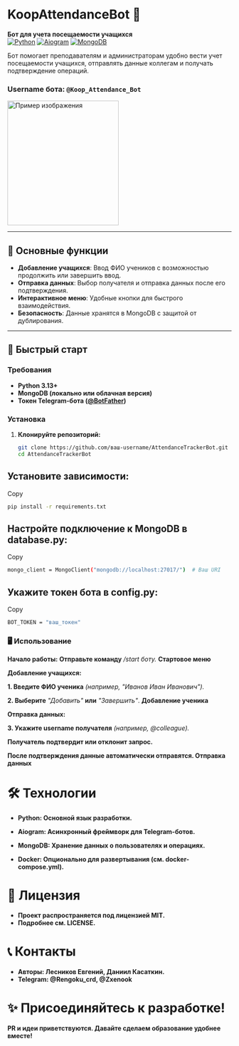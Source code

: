 # KoopAttendanceBot 🤖
**Бот для учета посещаемости учащихся**  
[![Python](https://img.shields.io/badge/Python-3.13%2B-blue)](https://www.python.org/downloads/)
[![Aiogram](https://img.shields.io/badge/Aiogram-3.x-green)](https://pypi.org/project/aiogram/)
[![MongoDB](https://img.shields.io/badge/MongoDB-5.0%2B-brightgreen)](https://www.mongodb.com/try/download/community)  

Бот помогает преподавателям и администраторам удобно вести учет посещаемости учащихся, отправлять данные коллегам и получать подтверждение операций.

### **Username бота: ``` @Koop_Attendance_Bot ```**

<img src="https://github.com/user-attachments/assets/76b36b05-4ee2-4466-857e-43d90cb6f91f" alt="Пример изображения" width="250" height="280">

---

## 🌟 Основные функции
- **Добавление учащихся**: Ввод ФИО учеников с возможностью продолжить или завершить ввод.
- **Отправка данных**: Выбор получателя и отправка данных после его подтверждения.
- **Интерактивное меню**: Удобные кнопки для быстрого взаимодействия.
- **Безопасность**: Данные хранятся в MongoDB с защитой от дублирования.

---

## 🚀 Быстрый старт
### Требования
- **Python 3.13+**
- **MongoDB (локально или облачная версия)**
- **Токен Telegram-бота ([@BotFather](https://t.me/BotFather))**

### Установка
1. **Клонируйте репозиторий:**
   ```bash
   git clone https://github.com/ваш-username/AttendanceTrackerBot.git
   cd AttendanceTrackerBot
## **Установите зависимости:**
Copy
```bash
pip install -r requirements.txt
```

## **Настройте подключение к MongoDB в database.py:**
Copy
```bash
mongo_client = MongoClient("mongodb://localhost:27017/")  # Ваш URI
```
## **Укажите токен бота в config.py:**
Copy
```bash
BOT_TOKEN = "ваш_токен"
```
### 🖥 Использование
**Начало работы:**
**Отправьте команду** */start боту.*
**Стартовое меню**

**Добавление учащихся:**

**1. Введите ФИО ученика** *(например, "Иванов Иван Иванович").*

**2. Выберите** *"Добавить"* **или** *"Завершить"*.
**Добавление ученика**

**Отправка данных:**

**3. Укажите username получателя** *(например, @colleague).*

**Получатель подтвердит или отклонит запрос.**

**После подтверждения данные автоматически отправятся.
Отправка данных**

# 🛠 Технологии
- **Python: Основной язык разработки.**

- **Aiogram: Асинхронный фреймворк для Telegram-ботов.**

- **MongoDB: Хранение данных о пользователях и операциях.**

- **Docker: Опционально для развертывания (см. docker-compose.yml).**

# 📜 Лицензия
- **Проект распространяется под лицензией MIT.**
- **Подробнее см. LICENSE.**

# 📞 Контакты
- **Авторы: Лесников Евгений, Даниил Касаткин.**
- **Telegram: @Rengoku_crd, @Zxenook**

# ✨ Присоединяйтесь к разработке!
**PR и идеи приветствуются. Давайте сделаем образование удобнее вместе!**

